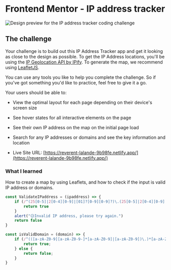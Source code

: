 # Frontend Mentor - IP address tracker

![Design preview for the IP address tracker coding challenge](./src/images/desktop-preview.jpg)


## The challenge

Your challenge is to build out this IP Address Tracker app and get it looking as close to the design as possible. To get the IP Address locations, you'll be using the [IP Geolocation API by IPify](https://geo.ipify.org/). To generate the map, we recommend using [LeafletJS](https://leafletjs.com/).

You can use any tools you like to help you complete the challenge. So if you've got something you'd like to practice, feel free to give it a go.

Your users should be able to:

- View the optimal layout for each page depending on their device's screen size
- See hover states for all interactive elements on the page
- See their own IP address on the map on the initial page load
- Search for any IP addresses or domains and see the key information and location

- Live Site URL: [https://reverent-lalande-9b98fe.netlify.app/](https://reverent-lalande-9b98fe.netlify.app/)

### What I learned

How to create a map by using Leaflets, and how to check if the input is valid IP address or domains.

```js
const ValidateIPaddress = (ipaddress) => {
    if (/^(25[0-5]|2[0-4][0-9]|[01]?[0-9][0-9]?)\.(25[0-5]|2[0-4][0-9]|[01]?[0-9][0-9]?)\.(25[0-5]|2[0-4][0-9]|[01]?[0-9][0-9]?)\.(25[0-5]|2[0-4][0-9]|[01]?[0-9][0-9]?)$/.test(ipaddress)) {
        return true
    }
    alert("😥Invalid IP address, please try again.")
    return false
}

const isValidDomain = (domain) => {
    if (/^(([a-zA-Z0-9][a-zA-Z0-9-]*[a-zA-Z0-9]|[a-zA-Z0-9])\.)*[a-zA-Z0-9][a-zA-Z0-9-]{1,61}[a-zA-Z0-9]\.[a-zA-Z]{2,}$/.test(domain)) {
        return true;
    } else {
        return false;
    }
} 
